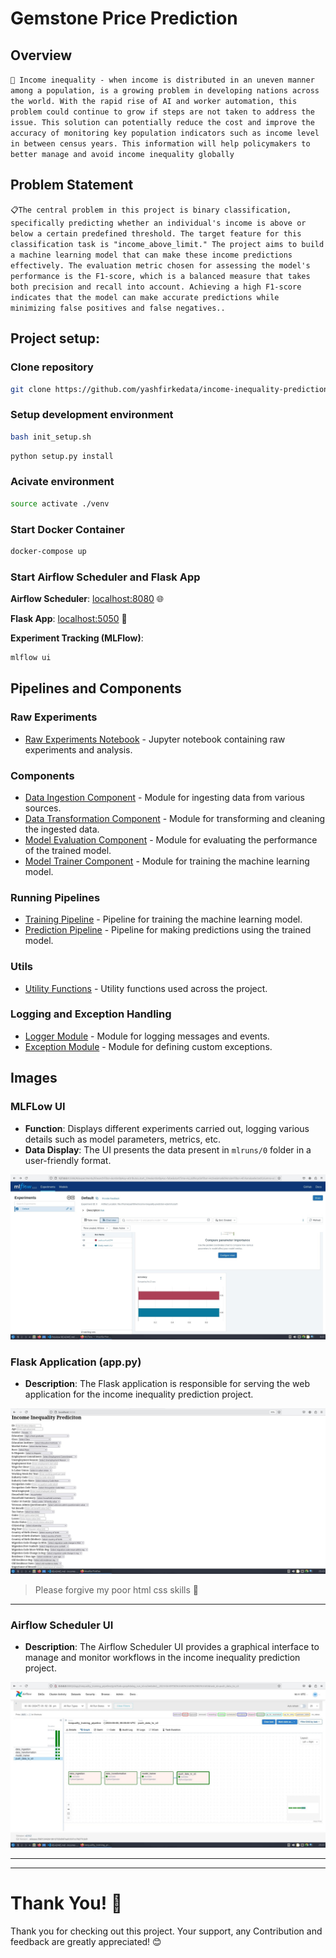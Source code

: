 # Gemstone Price Prediction

## Overview
```🏥 Income inequality - when income is distributed in an uneven manner among a population, is a growing problem in developing nations across the world. With the rapid rise of AI and worker automation, this problem could continue to grow if steps are not taken to address the issue. This solution can potentially reduce the cost and improve the accuracy of monitoring key population indicators such as income level in between census years. This information will help policymakers to better manage and avoid income inequality globally```

## Problem Statement

```📋The central problem in this project is binary classification, specifically predicting whether an individual's income is above or below a certain predefined threshold. The target feature for this classification task is "income_above_limit." The project aims to build a machine learning model that can make these income predictions effectively. The evaluation metric chosen for assessing the model's performance is the F1-score, which is a balanced measure that takes both precision and recall into account. Achieving a high F1-score indicates that the model can make accurate predictions while minimizing false positives and false negatives..```

## Project setup:


### Clone repository
```bash
git clone https://github.com/yashfirkedata/income-inequality-prediction-e2e.git
```

### Setup development environment
```bash
bash init_setup.sh
```
```bash
python setup.py install
```

### Acivate environment
```bash
source activate ./venv
```

### Start Docker Container
```bash
docker-compose up
```

### Start Airflow Scheduler and Flask App

**Airflow Scheduler**: [localhost:8080](http://localhost:8080) 🌐

**Flask App**: [localhost:5050](http://localhost:5050) 🚀

**Experiment Tracking (MLFlow)**:
```bash
mlflow ui

```

## Pipelines and Components

### Raw Experiments
- [Raw Experiments Notebook](notebooks/experiments_nb.ipynb) - Jupyter notebook containing raw experiments and analysis.

### Components
- [Data Ingestion Component](src/IncomeInequalityPrediction/components/data_ingestion.py) - Module for ingesting data from various sources.
- [Data Transformation Component](src/IncomeInequalityPrediction/components/data_transformation.py) - Module for transforming and cleaning the ingested data.
- [Model Evaluation Component](src/IncomeInequalityPrediction/components/model_evaluation.py) - Module for evaluating the performance of the trained model.
- [Model Trainer Component](src/IncomeInequalityPrediction/components/model_trainer.py) - Module for training the machine learning model.

### Running Pipelines
- [Training Pipeline](src/IncomeInequalityPrediction/pipelines/training_pipeline.py) - Pipeline for training the machine learning model.
- [Prediction Pipeline](src/IncomeInequalityPrediction/pipelines/prediction_pipeline.py) - Pipeline for making predictions using the trained model.

### Utils
- [Utility Functions](src/IncomeInequalityPrediction/utils/utils.py) - Utility functions used across the project.

### Logging and Exception Handling
- [Logger Module](src/IncomeInequalityPrediction/logger.py) - Module for logging messages and events.
- [Exception Module](src/IncomeInequalityPrediction/exception.py) - Module for defining custom exceptions.

## Images
### MLFLow UI

- **Function**: Displays different experiments carried out, logging various details such as model parameters, metrics, etc.
- **Data Display**: The UI presents the data present in `mlruns/0` folder in a user-friendly format.

![MLFlow UI](https://github.com/yashfirkedata/income-inequality-prediction-e2e/blob/f4e3b5ed8809f6f3f72ed9922f7dfba124417be4/images/mlflow.jpg)

### Flask Application (app.py)

- **Description**: The Flask application is responsible for serving the web application for the income inequality prediction project.
  
![Flask Application](https://github.com/yashfirkedata/income-inequality-prediction-e2e/blob/f4e3b5ed8809f6f3f72ed9922f7dfba124417be4/images/app.jpg)

> Please forgive my poor html css skills 🙂

---

### Airflow Scheduler UI

- **Description**: The Airflow Scheduler UI provides a graphical interface to manage and monitor workflows in the income inequality prediction project.
  
![Airflow Scheduler UI](https://github.com/yashfirkedata/income-inequality-prediction-e2e/blob/f4e3b5ed8809f6f3f72ed9922f7dfba124417be4/images/screen.jpg)

---

---

# Thank You! 🙏

Thank you for checking out this project. Your support, any Contribution and feedback are greatly appreciated! 😊

    
